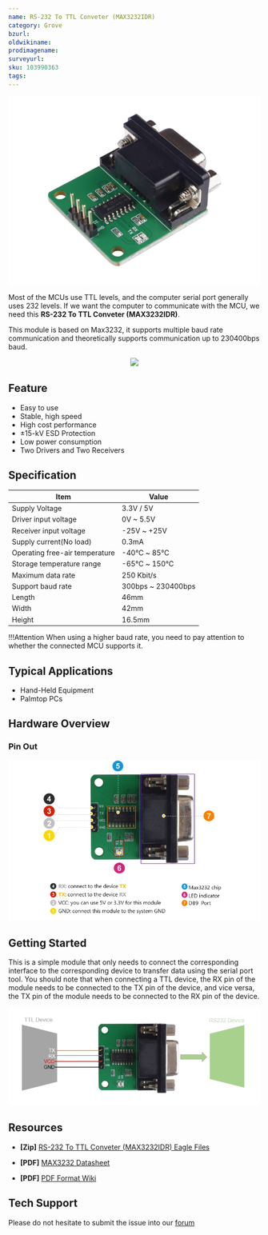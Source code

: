```yaml
---
name: RS-232 To TTL Conveter (MAX3232IDR)
category: Grove
bzurl: 
oldwikiname: 
prodimagename:
surveyurl: 
sku: 103990363
tags:
---
```


![](https://github.com/SeeedDocument/RS-232_To_TTL_Conveter-MAX3232IDR/raw/master/img/main.jpg)

Most of the MCUs use TTL levels, and the computer serial port generally uses 232 levels. If we want the computer to communicate with the MCU, we need this **RS-232 To TTL Conveter (MAX3232IDR)**.


This module is based on Max3232, it supports multiple baud rate communication and theoretically supports communication up to 230400bps baud. 


<p style="text-align:center"><a href="https://www.seeedstudio.com/RS-232-To-TTL-Conveter-MAX3232IDR-p-2851.html" target="_blank"><img src="https://github.com/SeeedDocument/wiki_english/raw/master/docs/images/300px-Get_One_Now_Banner-ragular.png" /></a></p>



## Feature 

- Easy to use
- Stable, high speed
- High cost performance
- ±15-kV ESD Protection
- Low power consumption
- Two Drivers and Two Receivers



## Specification

|Item|Value|
|---|---|
|Supply Voltage|3.3V / 5V|
|Driver input voltage|0V ~ 5.5V|
|Receiver input voltage|-25V ~ +25V|
|Supply current(No load)|0.3mA|
|Operating free-air temperature|-40℃ ~ 85℃|
|Storage temperature range|-65℃ ~ 150℃|
|Maximum data rate|250 Kbit/s|
|Support baud rate|300bps ~ 230400bps|
|Length|46mm|
|Width|42mm|
|Height|16.5mm|



!!!Attention
        When using a higher baud rate, you need to pay attention to whether the connected MCU supports it. 


## Typical Applications

- Hand-Held Equipment
- Palmtop PCs



## Hardware Overview

### Pin Out

![](https://github.com/SeeedDocument/RS-232_To_TTL_Conveter-MAX3232IDR/raw/master/img/pinout.jpg)


## Getting Started

This is a simple module that only needs to connect the corresponding interface to the corresponding device to transfer data using the serial port tool. You should note that when connecting a TTL device, the RX pin of the module needs to be connected to the TX pin of the device, and vice versa, the TX pin of the module needs to be connected to the RX pin of the device.


![](https://github.com/SeeedDocument/RS-232_To_TTL_Conveter-MAX3232IDR/raw/master/img/connect.jpg)


## Resources

- **[Zip]** [RS-232 To TTL Conveter (MAX3232IDR) Eagle Files](https://github.com/SeeedDocument/RS-232_To_TTL_Conveter-MAX3232IDR/raw/master/res/RS232%20to%20TTL%20Converter%20(MAX3232IDR).zip)

- **[PDF]** [MAX3232 Datasheet](https://github.com/SeeedDocument/RS-232_To_TTL_Conveter-MAX3232IDR/raw/master/res/Max3232.pdf)

- **[PDF]** [PDF Format Wiki](https://github.com/SeeedDocument/RS-232_To_TTL_Conveter-MAX3232IDR/raw/master/res/RS-232_To_TTL_Conveter-MAX3232IDR.pdf)



## Tech Support

Please do not hesitate to submit the issue into our [forum](https://forum.seeedstudio.com/)